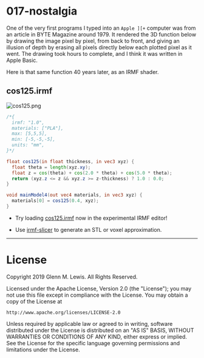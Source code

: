 # 017-nostalgia

One of the very first programs I typed into an `Apple ][+` computer was
from an article in BYTE Magazine around 1979. It rendered the 3D function
below by drawing the image pixel by pixel, from back to front, and giving
an illusion of depth by erasing all pixels directly below each plotted pixel
as it went. The drawing took hours to complete, and I think it was written
in Apple Basic.

Here is that same function 40 years later, as an IRMF shader.

## cos125.irmf

![cos125.png](cos125.png)

```glsl
/*{
  irmf: "1.0",
  materials: ["PLA"],
  max: [5,5,5],
  min: [-5,-5,-5],
  units: "mm",
}*/

float cos125(in float thickness, in vec3 xyz) {
  float theta = length(xyz.xy);
  float z = cos(theta) + cos(2.0 * theta) + cos(5.0 * theta);
  return (xyz.z <= z && xyz.z >= z-thickness) ? 1.0 : 0.0;
}

void mainModel4(out vec4 materials, in vec3 xyz) {
  materials[0] = cos125(0.4, xyz);
}
```

* Try loading [cos125.irmf](https://gmlewis.github.io/irmf-editor/?s=github.com/gmlewis/irmf-examples/blob/master/examples/017-nostalgia/cos125.irmf) now in the experimental IRMF editor!

* Use [irmf-slicer](https://github.com/gmlewis/irmf-slicer) to generate an STL or voxel approximation.

----------------------------------------------------------------------

# License

Copyright 2019 Glenn M. Lewis. All Rights Reserved.

Licensed under the Apache License, Version 2.0 (the "License");
you may not use this file except in compliance with the License.
You may obtain a copy of the License at

    http://www.apache.org/licenses/LICENSE-2.0

Unless required by applicable law or agreed to in writing, software
distributed under the License is distributed on an "AS IS" BASIS,
WITHOUT WARRANTIES OR CONDITIONS OF ANY KIND, either express or implied.
See the License for the specific language governing permissions and
limitations under the License.
